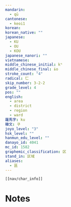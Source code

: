 ```yaml
---
mandarin:
  - qū
cantonese:
  - keoi1
korean:
korean_native: ""
japanese:
  - KU
  - OU
  - KOU
japanese_nanori: ""
vietnamese:
middle_chinese_initial: kʰ
middle_chinese_final: ɨo
stroke_count: "4"
radical: 匸
skip_number: 3-2-2
grade_level: 4
pos: ""
english:
  - area
  - district
  - region
  - ward
羅馬字: ku
韓文: 쿠
joyo_level: "3"
hsk_level: ""
hanmun_edu_level: ""
danayo_id: 4041
mc_id: 1582
graphemic_classification: 区
stand_in: 区域
aliases:
  - 區
---
```

```meta-bind-embed
[[nav/char_info]]
```

# Notes
